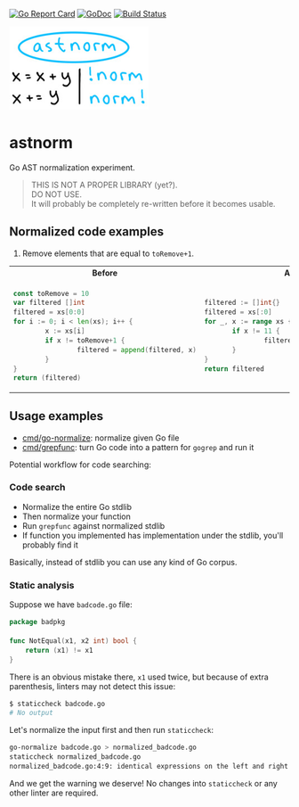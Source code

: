 [![Go Report Card](https://goreportcard.com/badge/github.com/Quasilyte/astnorm)](https://goreportcard.com/report/github.com/Quasilyte/astnorm)
[![GoDoc](https://godoc.org/github.com/Quasilyte/astnorm?status.svg)](https://godoc.org/github.com/Quasilyte/astnorm)
[![Build Status](https://travis-ci.org/Quasilyte/astnorm.svg?branch=master)](https://travis-ci.org/Quasilyte/astnorm)

![logo](/logo.jpg)

# astnorm

Go AST normalization experiment.

> THIS IS NOT A PROPER LIBRARY (yet?).<br>
> DO NOT USE.<br>
> It will probably be completely re-written before it becomes usable.

## Normalized code examples

1. Remove elements that are equal to `toRemove+1`.

<table>
  <tr>
    <th>Before</th>
    <th>After</th>
  </tr>
  
  <tr><td>
  
```go
const toRemove = 10
var filtered []int
filtered = xs[0:0]
for i := 0; i < len(xs); i++ {
        x := xs[i]
        if x != toRemove+1 {
                filtered = append(filtered, x)
        }
}
return (filtered)
```
  
  </td><td>
     
 ```go
filtered := []int{}
filtered = xs[:0]
for _, x := range xs {
        if x != 11 {
                filtered = append(filtered, x)
        }
}
return filtered
```
     
  </td></tr>
</table>

## Usage examples

* [cmd/go-normalize](/cmd/go-normalize): normalize given Go file
* [cmd/grepfunc](/cmd/grepfunc): turn Go code into a pattern for `gogrep` and run it

Potential workflow for code searching:

### Code search

* Normalize the entire Go stdlib
* Then normalize your function
* Run `grepfunc` against normalized stdlib
* If function you implemented has implementation under the stdlib, you'll probably find it

Basically, instead of stdlib you can use any kind of Go corpus.

### Static analysis

Suppose we have `badcode.go` file:

```go
package badpkg

func NotEqual(x1, x2 int) bool {
	return (x1) != x1
}
```

There is an obvious mistake there, `x1` used twice, but because of extra parenthesis, linters may not detect this issue:

```bash
$ staticcheck badcode.go
# No output
```

Let's normalize the input first and then run `staticcheck`:

```bash
go-normalize badcode.go > normalized_badcode.go
staticcheck normalized_badcode.go
normalized_badcode.go:4:9: identical expressions on the left and right side of the '!=' operator (SA4000)
```

And we get the warning we deserve!
No changes into `staticcheck` or any other linter are required.
